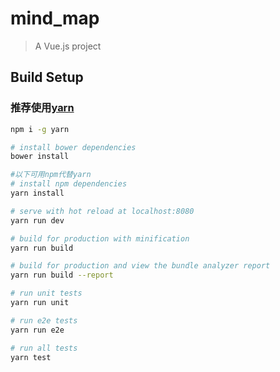 # mind_map

> A Vue.js project

## Build Setup
### 推荐使用[yarn](https://yarnpkg.com)
```bash
npm i -g yarn
```

``` bash
# install bower dependencies
bower install

#以下可用npm代替yarn
# install npm dependencies
yarn install

# serve with hot reload at localhost:8080
yarn run dev

# build for production with minification
yarn run build

# build for production and view the bundle analyzer report
yarn run build --report

# run unit tests
yarn run unit

# run e2e tests
yarn run e2e

# run all tests
yarn test
```
